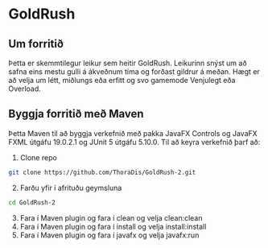 # GoldRush
## Um forritið
Þetta er skemmtilegur leikur sem heitir GoldRush. Leikurinn snýst um að safna eins mestu gulli á ákveðnum tíma og forðast gildrur á meðan. Hægt er að velja um létt, miðlungs eða erfitt og svo gamemode Venjulegt eða Overload.
## Byggja forritið með Maven
Þetta Maven til að byggja verkefnið með pakka JavaFX Controls og JavaFX FXML útgáfu 19.0.2.1 og JUnit 5 útgáfu 5.10.0.
Til að keyra verkefnið þarf að:

1. Clone repo
```bash
git clone https://github.com/ThoraDis/GoldRush-2.git
```

2.  Farðu yfir í afrituðu geymsluna
```bash
cd GoldRush-2
```

3. Fara í Maven plugin og fara í clean og velja clean:clean
4. Fara í Maven plugin og fara í install og velja install:install
5. Fara í Maven plugin og fara í javafx og velja javafx:run


